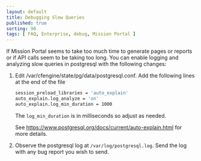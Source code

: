 ```yaml
---
layout: default
title: Debugging Slow Queries
published: true
sorting: 90
tags: [ FAQ, Enterprise, debug, Mission Portal ]
---
```


If Mission Portal seems to take too much time to generate pages or reports or if API calls seem 
to be taking too long. You can enable logging and analyzing slow queries in postgresql with the
following changes:

1. Edit /var/cfengine/state/pg/data/postgresql.conf. Add the following lines at the end of the file

   ```sh
   session_preload_libraries = 'auto_explain'
   auto_explain.log_analyze = 'on'
   auto_explain.log_min_duration = 1000
   ```

   The `log_min_duration` is in milliseconds so adjust as needed.

   See https://www.postgresql.org/docs/current/auto-explain.html for more details.

2. Observe the postgresql log at `/var/log/postgresql.log`. Send the log with any
   bug report you wish to send.
